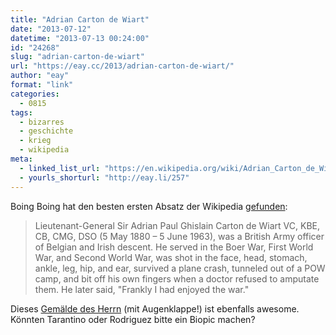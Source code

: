 ```yaml
---
title: "Adrian Carton de Wiart"
date: "2013-07-12"
datetime: "2013-07-13 00:24:00"
id: "24268"
slug: "adrian-carton-de-wiart"
url: "https://eay.cc/2013/adrian-carton-de-wiart/"
author: "eay"
format: "link"
categories:
  - 0815
tags:
  - bizarres
  - geschichte
  - krieg
  - wikipedia
meta:
  - linked_list_url: "https://en.wikipedia.org/wiki/Adrian_Carton_de_Wiart"
  - yourls_shorturl: "http://eay.li/257"
---
```


Boing Boing hat den besten ersten Absatz der Wikipedia [gefunden](http://boingboing.net/2013/07/12/the-best-opening-paragraph-on.html):

> Lieutenant-General Sir Adrian Paul Ghislain Carton de Wiart VC, KBE, CB, CMG, DSO (5 May 1880 – 5 June 1963), was a British Army officer of Belgian and Irish descent. He served in the Boer War, First World War, and Second World War, was shot in the face, head, stomach, ankle, leg, hip, and ear, survived a plane crash, tunneled out of a POW camp, and bit off his own fingers when a doctor refused to amputate them. He later said, "Frankly I had enjoyed the war."

Dieses [Gemälde des Herrn](http://www.npg.org.uk/collections/search/portrait.php?search=ap&npgno=4651&eDate=&lDate=) (mit Augenklappe!) ist ebenfalls awesome. Könnten Tarantino oder Rodriguez bitte ein Biopic machen?
